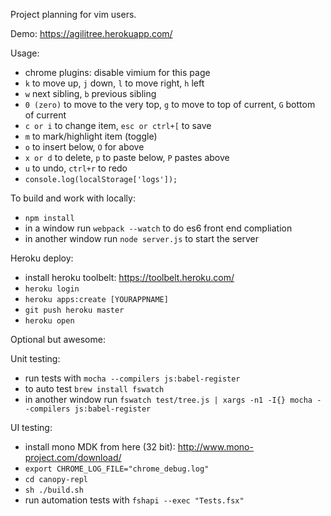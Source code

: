 Project planning for vim users.

Demo: https://agilitree.herokuapp.com/

Usage:

- chrome plugins: disable vimium for this page
- `k` to move up, `j` down, `l` to move right, `h` left<br />
- `w` next sibling, `b` previous sibling
- `0 (zero)` to move to the very top, `g` to move to top of current, `G` bottom of current
- `c or i` to change item, `esc or ctrl+[` to save
- `m` to mark/highlight item (toggle)
- `o` to insert below, `O` for above
- `x or d` to delete, `p` to paste below, `P` pastes above
- `u` to undo, `ctrl+r` to redo
- `console.log(localStorage['logs']);`

To build and work with locally:

- `npm install`
- in a window run `webpack --watch` to do es6 front end compliation
- in another window run `node server.js` to start the server

Heroku deploy:

- install heroku toolbelt: https://toolbelt.heroku.com/
- `heroku login`
- `heroku apps:create [YOURAPPNAME]`
- `git push heroku master`
- `heroku open`

Optional but awesome:

Unit testing:

- run tests with `mocha --compilers js:babel-register`
- to auto test `brew install fswatch`
- in another window run `fswatch test/tree.js | xargs -n1 -I{} mocha --compilers js:babel-register`

UI testing:

- install mono MDK from here (32 bit): http://www.mono-project.com/download/
- `export CHROME_LOG_FILE="chrome_debug.log"`
- `cd canopy-repl`
- `sh ./build.sh`
- run automation tests with `fshapi --exec "Tests.fsx"`
